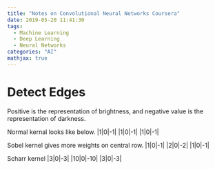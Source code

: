 ```yaml
---
title: "Notes on Convolutional Neural Networks Coursera"
date: 2019-05-20 11:41:30
tags: 
  - Machine Learning
  - Deep Learning
  - Neural Networks
categories: "AI" 
mathjax: true
---
```

# Detect Edges
Positive is the representation of brightness, and negative value is the representation of darkness.

Normal kernal looks like below.
|1|0|-1|
|1|0|-1|
|1|0|-1|

Sobel kernel gives more weights on central row.
|1|0|-1|
|2|0|-2|
|1|0|-1|

Scharr kernel
|3|0|-3|
|10|0|-10|
|3|0|-3|
